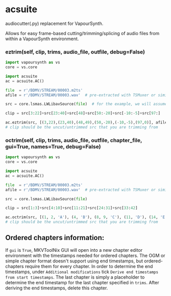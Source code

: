 # acsuite

audiocutter(.py) replacement for VapourSynth.

Allows for easy frame-based cutting/trimming/splicing of audio files
from within a VapourSynth environment.

### eztrim(self, clip, trims, audio_file, outfile, debug=False)
```py
import vapoursynth as vs
core = vs.core

import acsuite
ac = acsuite.AC()

file  = r'/BDMV/STREAM/00003.m2ts'
afile = r'/BDMV/STREAM/00003.wav'  # pre-extracted with TSMuxer or similar

src = core.lsmas.LWLibavSource(file)  # for the example, we will assume the src clip is 100 frames long (0-99)

clip = src[3:22]+src[23:40]+src[48]+src[50:-20]+src[-10:-5]+src[97:]

ac.eztrim(src, [(3,22),(23,40),(48,49),(50,-20),(-10,-5),(97,0)], afile, 'cut.wav')
# clip should be the uncut/untrimmed src that you are trimming from
 ```

### octrim(self, clip, trims, audio_file, outfile, chapter_file, gui=True, names=True, debug=False)

```py
import vapoursynth as vs
core = vs.core

import acsuite
ac = acsuite.AC()

file  = r'/BDMV/STREAM/00003.m2ts'
afile = r'/BDMV/STREAM/00003.wav'  # pre-extracted with TSMuxer or similar

src = core.lsmas.LWLibavSource(file)

clip = src[1:3]+src[4:10]+src[11:21]+src[24:31]+src[33:42]

ac.octrim(src, [(1, 2, 'A'), (4, 'B'), (8, 9, 'C'), (11, 'D'), (14, 'E'), (18, 20, 'F'), (24, 30, 'G'), (33, 'H'), (36, 41, 'J')], afile, 'cut.wav', 'chapters.txt')
# clip should be the uncut/untrimmed src that you are trimming from
 ```

## Ordered chapters information:
If `gui` is `True`,
MKVToolNix GUI will open into a new chapter editor environment
with the timestamps needed for ordered chapters.
The OGM or simple chapter format doesn't support using end timestamps,
but ordered-chapters require them for every chapter.
In order to determine the end timestamps,
under `Additional modifications` tick
`Derive end timestamps from start timestamps`.
The last chapter is simply a placeholder
to determine the end timestamp for the last chapter specified in `trims`.
After deriving the end timestamps,
delete this chapter.

